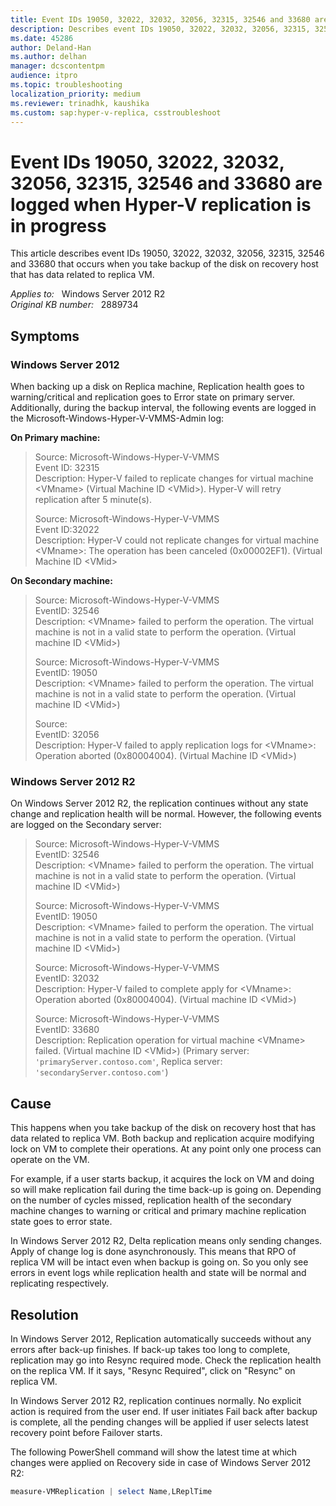 ```yaml
---
title: Event IDs 19050, 32022, 32032, 32056, 32315, 32546 and 33680 are logged when Hyper-V replication is in progress
description: Describes event IDs 19050, 32022, 32032, 32056, 32315, 32546 and 33680 that occurs when you take backup of the disk on recovery host that has data related to replica VM.
ms.date: 45286
author: Deland-Han
ms.author: delhan
manager: dcscontentpm
audience: itpro
ms.topic: troubleshooting
localization_priority: medium
ms.reviewer: trinadhk, kaushika
ms.custom: sap:hyper-v-replica, csstroubleshoot
---
```

# Event IDs 19050, 32022, 32032, 32056, 32315, 32546 and 33680 are logged when Hyper-V replication is in progress

This article describes event IDs 19050, 32022, 32032, 32056, 32315, 32546 and 33680 that occurs when you take backup of the disk on recovery host that has data related to replica VM.

_Applies to:_ &nbsp; Windows Server 2012 R2  
_Original KB number:_ &nbsp; 2889734

## Symptoms

### Windows Server 2012

When backing up a disk on Replica machine, Replication health goes to warning/critical and replication goes to Error state on primary server. Additionally, during the backup interval, the following events are logged in the Microsoft-Windows-Hyper-V-VMMS-Admin log:

**On Primary machine:**  

> Source: Microsoft-Windows-Hyper-V-VMMS  
Event ID: 32315  
Description: Hyper-V failed to replicate changes for virtual machine \<VMname> (Virtual Machine ID \<VMid>). Hyper-V will retry replication after 5 minute(s).
>
> Source: Microsoft-Windows-Hyper-V-VMMS  
Event ID:32022  
Description: Hyper-V could not replicate changes for virtual machine \<VMname>: The operation has been canceled (0x00002EF1). (Virtual Machine ID \<VMid>  

**On Secondary machine:**

> Source: Microsoft-Windows-Hyper-V-VMMS  
EventID: 32546  
Description: \<VMname> failed to perform the operation. The virtual machine is not in a valid state to perform the operation. (Virtual machine ID \<VMid>)
>
> Source: Microsoft-Windows-Hyper-V-VMMS  
EventID: 19050  
Description: \<VMname> failed to perform the operation. The virtual machine is not in a valid state to perform the operation. (Virtual machine ID \<VMid>)
>
> Source:  
EventID: 32056  
Description: Hyper-V failed to apply replication logs for \<VMname>: Operation aborted (0x80004004). (Virtual Machine ID \<VMid>)

### Windows Server 2012 R2

On Windows Server 2012 R2, the replication continues without any state change and replication health will be normal. However, the following events are logged on the Secondary server:

> Source: Microsoft-Windows-Hyper-V-VMMS  
EventID: 32546  
Description: \<VMname> failed to perform the operation. The virtual machine is not in a valid state to perform the operation. (Virtual machine ID \<VMid>)
>
> Source: Microsoft-Windows-Hyper-V-VMMS  
EventID: 19050  
Description: \<VMname> failed to perform the operation. The virtual machine is not in a valid state to perform the operation. (Virtual machine ID \<VMid>)
>
> Source: Microsoft-Windows-Hyper-V-VMMS  
EventID: 32032  
Description: Hyper-V failed to complete apply for \<VMname>: Operation aborted (0x80004004). (Virtual machine ID \<VMid>)
>
> Source: Microsoft-Windows-Hyper-V-VMMS  
EventID: 33680  
Description: Replication operation for virtual machine \<VMname> failed. (Virtual machine ID \<VMid>) (Primary server: `'primaryServer.contoso.com'`, Replica server: `'secondaryServer.contoso.com'`)

## Cause

This happens when you take backup of the disk on recovery host that has data related to replica VM. Both backup and replication acquire modifying lock on VM to complete their operations. At any point only one process can operate on the VM.

For example, if a user starts backup, it acquires the lock on VM and doing so will make replication fail during the time back-up is going on. Depending on the number of cycles missed, replication health of the secondary machine changes to warning or critical and primary machine replication state goes to error state.

In Windows Server 2012 R2, Delta replication means only sending changes. Apply of change log is done asynchronously. This means that RPO of replica VM will be intact even when backup is going on. So you only see errors in event logs while replication health and state will be normal and replicating respectively.

## Resolution

In Windows Server 2012, Replication automatically succeeds without any errors after back-up finishes. If back-up takes too long to complete, replication may go into Resync required mode. Check the replication health on the replica VM. If it says, "Resync Required", click on "Resync" on replica VM.

In Windows Server 2012 R2, replication continues normally. No explicit action is required from the user end. If user initiates Fail back after backup is complete, all the pending changes will be applied if user selects latest recovery point before Failover starts.

The following PowerShell command will show the latest time at which changes were applied on Recovery side in case of Windows Server 2012 R2:

```powershell
measure-VMReplication | select Name,LReplTime
```
